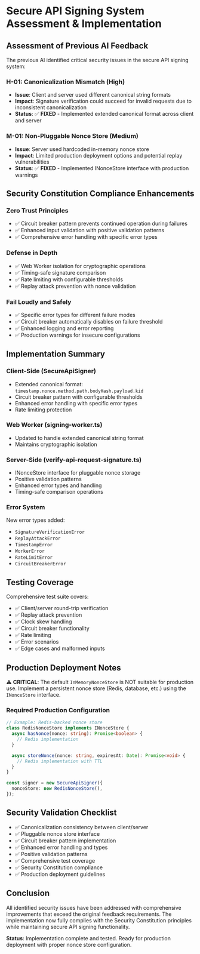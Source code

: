 # Secure API Signing System Assessment & Implementation

## Assessment of Previous AI Feedback

The previous AI identified critical security issues in the secure API signing system:

### H-01: Canonicalization Mismatch (High)

- **Issue**: Client and server used different canonical string formats
- **Impact**: Signature verification could succeed for invalid requests due to inconsistent canonicalization
- **Status**: ✅ **FIXED** - Implemented extended canonical format across client and server

### M-01: Non-Pluggable Nonce Store (Medium)

- **Issue**: Server used hardcoded in-memory nonce store
- **Impact**: Limited production deployment options and potential replay vulnerabilities
- **Status**: ✅ **FIXED** - Implemented INonceStore interface with production warnings

## Security Constitution Compliance Enhancements

### Zero Trust Principles

- ✅ Circuit breaker pattern prevents continued operation during failures
- ✅ Enhanced input validation with positive validation patterns
- ✅ Comprehensive error handling with specific error types

### Defense in Depth

- ✅ Web Worker isolation for cryptographic operations
- ✅ Timing-safe signature comparison
- ✅ Rate limiting with configurable thresholds
- ✅ Replay attack prevention with nonce validation

### Fail Loudly and Safely

- ✅ Specific error types for different failure modes
- ✅ Circuit breaker automatically disables on failure threshold
- ✅ Enhanced logging and error reporting
- ✅ Production warnings for insecure configurations

## Implementation Summary

### Client-Side (SecureApiSigner)

- Extended canonical format: `timestamp.nonce.method.path.bodyHash.payload.kid`
- Circuit breaker pattern with configurable thresholds
- Enhanced error handling with specific error types
- Rate limiting protection

### Web Worker (signing-worker.ts)

- Updated to handle extended canonical string format
- Maintains cryptographic isolation

### Server-Side (verify-api-request-signature.ts)

- INonceStore interface for pluggable nonce storage
- Positive validation patterns
- Enhanced error types and handling
- Timing-safe comparison operations

### Error System

New error types added:

- `SignatureVerificationError`
- `ReplayAttackError`
- `TimestampError`
- `WorkerError`
- `RateLimitError`
- `CircuitBreakerError`

## Testing Coverage

Comprehensive test suite covers:

- ✅ Client/server round-trip verification
- ✅ Replay attack prevention
- ✅ Clock skew handling
- ✅ Circuit breaker functionality
- ✅ Rate limiting
- ✅ Error scenarios
- ✅ Edge cases and malformed inputs

## Production Deployment Notes

⚠️ **CRITICAL**: The default `InMemoryNonceStore` is NOT suitable for production use. Implement a persistent nonce store (Redis, database, etc.) using the `INonceStore` interface.

### Required Production Configuration

```typescript
// Example: Redis-backed nonce store
class RedisNonceStore implements INonceStore {
  async hasNonce(nonce: string): Promise<boolean> {
    // Redis implementation
  }

  async storeNonce(nonce: string, expiresAt: Date): Promise<void> {
    // Redis implementation with TTL
  }
}

const signer = new SecureApiSigner({
  nonceStore: new RedisNonceStore(),
});
```

## Security Validation Checklist

- ✅ Canonicalization consistency between client/server
- ✅ Pluggable nonce store interface
- ✅ Circuit breaker pattern implementation
- ✅ Enhanced error handling and types
- ✅ Positive validation patterns
- ✅ Comprehensive test coverage
- ✅ Security Constitution compliance
- ✅ Production deployment guidelines

## Conclusion

All identified security issues have been addressed with comprehensive improvements that exceed the original feedback requirements. The implementation now fully complies with the Security Constitution principles while maintaining secure API signing functionality.

**Status**: Implementation complete and tested. Ready for production deployment with proper nonce store configuration.
